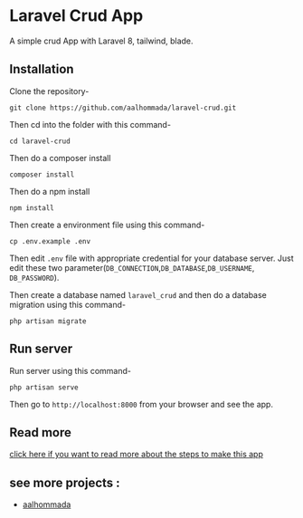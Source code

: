 # Laravel Crud App

A simple crud App with Laravel 8, tailwind, blade.

## Installation

Clone the repository-

```
git clone https://github.com/aalhommada/laravel-crud.git
```

Then cd into the folder with this command-

```
cd laravel-crud
```

Then do a composer install

```
composer install
```

Then do a npm install

```
npm install
```

Then create a environment file using this command-

```
cp .env.example .env
```

Then edit `.env` file with appropriate credential for your database server. Just edit these two parameter(`DB_CONNECTION`,`DB_DATABASE`,`DB_USERNAME`, `DB_PASSWORD`).

Then create a database named `laravel_crud` and then do a database migration using this command-

```
php artisan migrate
```

## Run server

Run server using this command-

```
php artisan serve
```

Then go to `http://localhost:8000` from your browser and see the app.

## Read more

[click here if you want to read more about the steps to make this app ](https://aalhommada.medium.com/laravel-tailwindcss-blade-crud-app-b8748f7d8bcd)

## see more projects :

-   [aalhommada](https://github.com/aalhommada)
